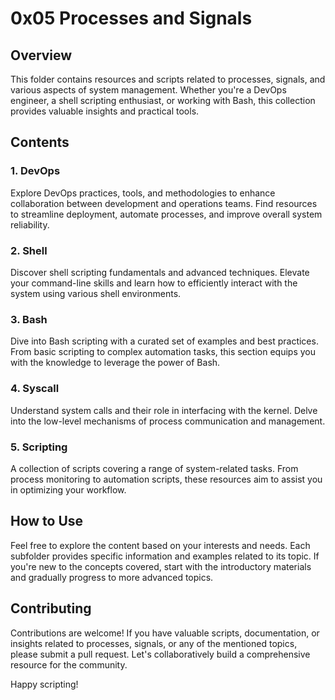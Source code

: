 # 0x05 Processes and Signals

## Overview
This folder contains resources and scripts related to processes, signals, and various aspects of system management. Whether you're a DevOps engineer, a shell scripting enthusiast, or working with Bash, this collection provides valuable insights and practical tools.

## Contents

### 1. **DevOps**
Explore DevOps practices, tools, and methodologies to enhance collaboration between development and operations teams. Find resources to streamline deployment, automate processes, and improve overall system reliability.

### 2. **Shell**
Discover shell scripting fundamentals and advanced techniques. Elevate your command-line skills and learn how to efficiently interact with the system using various shell environments.

### 3. **Bash**
Dive into Bash scripting with a curated set of examples and best practices. From basic scripting to complex automation tasks, this section equips you with the knowledge to leverage the power of Bash.

### 4. **Syscall**
Understand system calls and their role in interfacing with the kernel. Delve into the low-level mechanisms of process communication and management.

### 5. **Scripting**
A collection of scripts covering a range of system-related tasks. From process monitoring to automation scripts, these resources aim to assist you in optimizing your workflow.

## How to Use
Feel free to explore the content based on your interests and needs. Each subfolder provides specific information and examples related to its topic. If you're new to the concepts covered, start with the introductory materials and gradually progress to more advanced topics.

## Contributing
Contributions are welcome! If you have valuable scripts, documentation, or insights related to processes, signals, or any of the mentioned topics, please submit a pull request. Let's collaboratively build a comprehensive resource for the community.

Happy scripting!
